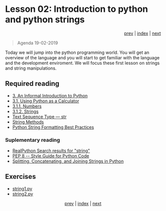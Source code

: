 # Lesson 02: Introduction to python and python strings
<div align="right">
<a href="../../../Lesson-01-Introduction-to-the-Python-elective/blob/master/README.md">prev</a> | 
<a href="https://python-elective-1-spring-2019.github.io/">index</a> | 
<a href="../../../Lesson_03_Python_Types_simple_types_Lists_Tuples_and_Sorting_Functions/blob/master/README.md">next</a>
</div>

> Agenda 19-02-2019

Today we will jump into the python programming world. You will get an overview of the language and you will start to get familiar with the language and the development enviroment. We will focus these first lesson on strings and string manipulations.
## Required reading
* [3. An Informal Introduction to Python](https://docs.python.org/3.7/tutorial/introduction.html#an-informal-introduction-to-python)
* [3.1. Using Python as a Calculator](https://docs.python.org/3.7/tutorial/introduction.html#using-python-as-a-calculator)
* [3.1.1. Numbers](https://docs.python.org/3.7/tutorial/introduction.html#numbers)
* [3.1.2. Strings](https://docs.python.org/3.7/tutorial/introduction.html#strings)
* [Text Sequence Type — str](https://docs.python.org/3.7/library/stdtypes.html#text-sequence-type-str)
* [String Methods](https://docs.python.org/3.7/library/stdtypes.html#string-methods)
* [Python String Formatting Best Practices](https://realpython.com/python-string-formatting/)


### Suplementary reading
* [RealPython Search results for "string"](https://realpython.com/search?q=string)
* [PEP 8 -- Style Guide for Python Code](https://www.python.org/dev/peps/pep-0008/)
* [Splitting, Concatenating, and Joining Strings in Python](https://realpython.com/python-string-split-concatenate-join/)


## Exercises

* [string1.py](exercises/string1.py)
* [string2.py](exercises/string2.py)
<!--
* [letter_change.py](exercises/letter_change.py)
* [Python Strings and Character Data Quiz](https://realpython.com/quizzes/python-strings/)
* [Python Strings and Character Data Quiz](https://realpython.com/quizzes/python-strings/)


-->
<div align="center">
<a href="../../../Lesson-01-Introduction-to-the-Python-elective/blob/master/README.md">prev</a> | 
<a href="https://python-elective-1-spring-2019.github.io/">index</a> | 
<a href="../../../Lesson_03_Python_Types_simple_types_Lists_Tuples_and_Sorting_Functions/blob/master/README.md">next</a>
</div>
